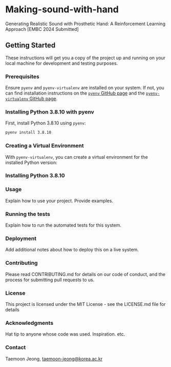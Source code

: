 # Making-sound-with-hand

Generating Realistic Sound with Prosthetic Hand: A Reinforcement Learning Approach [EMBC 2024 Submitted]

## Getting Started

These instructions will get you a copy of the project up and running on your local machine for development and testing purposes.

### Prerequisites

Ensure `pyenv` and `pyenv-virtualenv` are installed on your system.
If not, you can find installation instructions on the [`pyenv` GitHub page](https://github.com/pyenv/pyenv#installation) and the [`pyenv-virtualenv` GitHub page](https://github.com/pyenv/pyenv-virtualenv).

### Installing Python 3.8.10 with pyenv

First, install Python 3.8.10 using `pyenv`:
```bash
pyenv install 3.8.10
```

### Creating a Virtual Environment

With `pyenv-virtualenv`, you can create a virtual environment for the installed Python version:




### Installing Python 3.8.10

### Usage
Explain how to use your project. Provide examples.

### Running the tests
Explain how to run the automated tests for this system.

### Deployment
Add additional notes about how to deploy this on a live system.

### Contributing
Please read CONTRIBUTING.md for details on our code of conduct, and the process for submitting pull requests to us.

### License
This project is licensed under the MIT License - see the LICENSE.md file for details

### Acknowledgments
Hat tip to anyone whose code was used.
Inspiration.
etc.
### Contact
Taemoon Jeong, taemoon-jeong@korea.ac.kr
